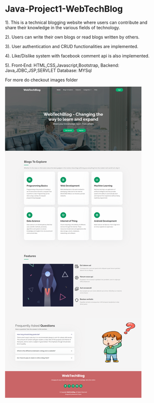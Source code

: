 # Java-Project1-WebTechBlog

1). This is a technical blogging website where users can contribute
and share their knowledge in the various fields of technology.

2). Users can write their own blogs or read blogs written by others.

3). User authentication and CRUD functionalities are implemented.

4). Like/Dislike system with facebook comment api is also implemented.

5). Front‐End: HTML,CSS,Javascript,Bootstrap,
Backend: Java,JDBC,JSP,SERVLET
Database: MYSql

For more do checkout images folder

![image](https://github.com/Meetanshi25/Java-Project1-WebTechBlog/blob/master/images/Main.png?raw=true)
